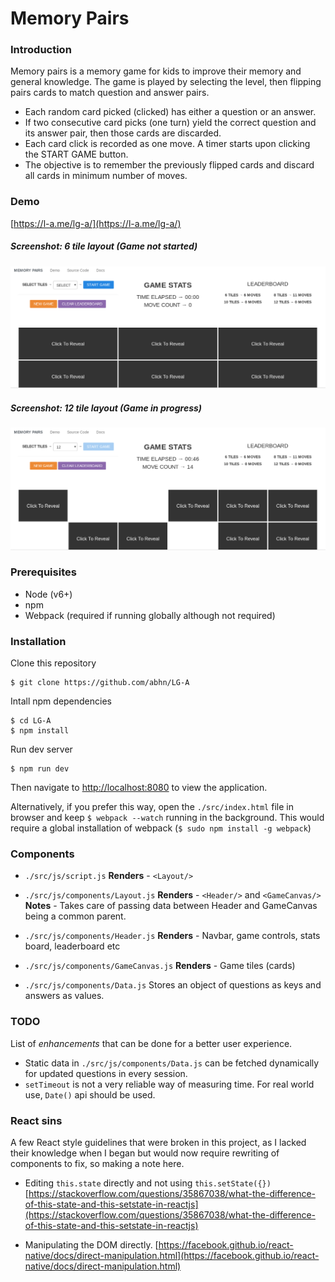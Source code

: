 # Memory Pairs

### Introduction
Memory pairs is a memory game for kids to improve their memory and general knowledge. The game is played by selecting the level, then flipping pairs cards to match question and answer pairs.
- Each random card picked (clicked) has either a question or an answer.
- If two consecutive card picks (one turn) yield the correct question and its answer pair, then those cards are discarded.
- Each card click is recorded as one move. A timer starts upon clicking the START GAME button.
- The objective is to remember the previously flipped cards and discard all cards in minimum number of moves.

### Demo
[https://l-a.me/lg-a/](https://l-a.me/lg-a/)

##### Screenshot: 6 tile layout (Game not started)
![6 tile](https://github.com/abhn/LG-A/raw/master/static/sixtile.png)
##### Screenshot: 12 tile layout (Game in progress)
![12 tile](https://github.com/abhn/LG-A/raw/master/static/twelvetile.png)

### Prerequisites
- Node (v6+)
- npm
- Webpack (required if running globally although not required)

### Installation
Clone this repository
```
$ git clone https://github.com/abhn/LG-A
```
Intall npm dependencies
```
$ cd LG-A
$ npm install
```
Run dev server
```
$ npm run dev
```
Then navigate to [http://localhost:8080](http://localhost:8080) to view the application.

Alternatively, if you prefer this way, open the `./src/index.html` file in browser and keep `$ webpack --watch` running in the background. This would require a global installation of webpack (`$ sudo npm install -g webpack`)

### Components
- `./src/js/script.js`
**Renders** - `<Layout/>`

- `./src/js/components/Layout.js`
**Renders** - `<Header/>` and `<GameCanvas/>`
**Notes** - Takes care of passing data between Header and GameCanvas being a common parent.

- `./src/js/components/Header.js`
**Renders** - Navbar, game controls, stats board, leaderboard etc

- `./src/js/components/GameCanvas.js`
**Renders** - Game tiles (cards)

- `./src/js/components/Data.js`
Stores an object of questions as keys and answers as values.

### TODO
List of *enhancements* that can be done for a better user experience.
- Static data in `./src/js/components/Data.js` can be fetched dynamically for updated questions in every session.
- `setTimeout` is not a very reliable way of measuring time. For real world use, `Date()` api should be used.  

### React sins
A few React style guidelines that were broken in this project, as I lacked their knowledge when I began but would now require rewriting of components to fix, so making a note here.
- Editing `this.state` directly and not using `this.setState({})` [https://stackoverflow.com/questions/35867038/what-the-difference-of-this-state-and-this-setstate-in-reactjs](https://stackoverflow.com/questions/35867038/what-the-difference-of-this-state-and-this-setstate-in-reactjs)

- Manipulating the DOM directly. [https://facebook.github.io/react-native/docs/direct-manipulation.html](https://facebook.github.io/react-native/docs/direct-manipulation.html)
